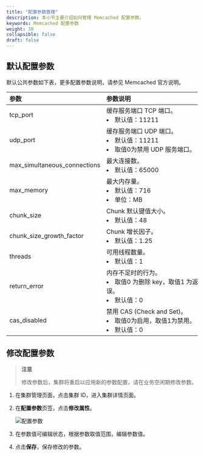 ```yaml
---
title: "配置参数管理"
description: 本小节主要介绍如何管理 Memcached 配置参数。 
keywords: Memcached 配置参数
weight: 30
collapsible: false
draft: false
---
```




## 默认配置参数

默认公共参数如下表，更多配置参数说明，请参见 Memcached 官方说明。

| <span style="display:inline-block;width:180px">参数</span> | <span style="display:inline-block;width:280px">参数说明</span> | <span style="display:inline-block;width:120px">取值范围</span> | 
|:--- |:--- |:--- |
| tcp_port | 缓存服务端口 TCP 端口。<li>默认值：11211 | 1024～65535 |
| udp_port | 缓存服务端口 UDP 端口。<li>默认值：11211<li>取值0为禁用 UDP 服务端口。 | 0，1024～65535 |
| max_simultaneous_connections | 最大连接数。<li>默认值：65000 | 1～65000 |
| max_memory | 最大内存量。<li>默认值：716<li>单位：MB| 1～65535|
| chunk_size| Chunk 默认键值大小。<li>默认值：48 | 1～1024 |
| chunk_size_growth_factor | Chunk 增长因子。<li>默认值：1.25 | 1.01～100 |
| threads| 可用线程数量。<li>默认值：1 | 1～256 |
| return_error| 内存不足时的行为。<li>取值0 为删除 key，取值1 为返回错误。<li>默认值：0| - |
| cas_disabled| 禁用 CAS (Check and Set)。<li>取值0为启用，取值1为禁用。<li>默认值：0 | - |

## 修改配置参数

> **注意**
> 
> 修改参数后，集群将重启以应用新的参数配置，请在业务空闲期修改参数。

1. 在集群管理页面，点击集群 ID，进入集群详情页面。
2. 在**配置参数**页签，点击**修改属性**。

   ![配置参数](../../_images/config.png)

3. 在参数值可编辑状态，根据参数取值范围，编辑参数值。
4. 点击**保存**，保存修改的参数。
